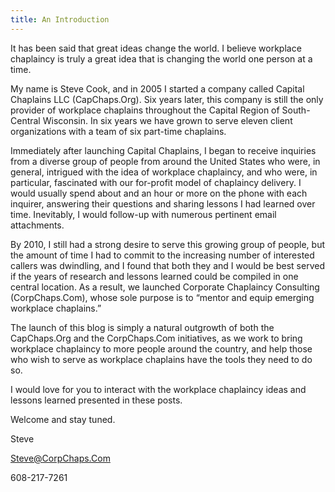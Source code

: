 ```yaml
---
title: An Introduction
---
```

It has been said that great ideas change the world. I believe workplace chaplaincy is truly a great idea that is changing the world one person at a time.

My name is Steve Cook, and in 2005 I started a company called Capital Chaplains LLC (CapChaps.Org). Six years later, this company is still the only provider of workplace chaplains throughout the Capital Region of South-Central Wisconsin. In six years we have grown to serve eleven client organizations with a team of six part-time chaplains.

Immediately after launching Capital Chaplains, I began to receive inquiries from a diverse group of people from around the United States who were, in general, intrigued with the idea of workplace chaplaincy, and who were, in particular, fascinated with our for-profit model of chaplaincy delivery. I would usually spend about and an hour or more on the phone with each inquirer, answering their questions and sharing lessons I had learned over time. Inevitably, I would follow-up with numerous pertinent email attachments.

By 2010, I still had a strong desire to serve this growing group of people, but the amount of time I had to commit to the increasing number of interested callers was dwindling, and I found that both they and I would be best served if the years of research and lessons learned could be compiled in one central location. As a result, we launched Corporate Chaplaincy Consulting (CorpChaps.Com), whose sole purpose is to “mentor and equip emerging workplace chaplains.”

The launch of this blog is simply a natural outgrowth of both the CapChaps.Org and the CorpChaps.Com initiatives, as we work to bring workplace chaplaincy to more people around the country, and help those who wish to serve as workplace chaplains have the tools they need to do so.

I would love for you to interact with the workplace chaplaincy ideas and lessons learned presented in these posts.

Welcome and stay tuned.

Steve

[ Steve@CorpChaps.Com](mailto:Steve@CorpChaps.Com)

608-217-7261
